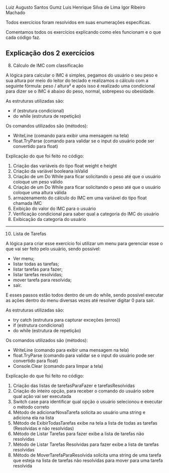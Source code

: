 Luiz Augusto Santos Gumz
Luis Henrique Silva de Lima
Igor Ribeiro Machado

Todos exercícios foram resolvidos em suas enumerações específicas.

Comentamos todos os exercícios explicando como eles funcionam e o que cada código faz.

Explicação dos 2 exercícios
---
8. Cálculo de IMC com classificação

A lógica para calcular o IMC é simples, pegamos do usuário o seu peso e sua altura por meio do leitor do teclado e realizamos o cálculo com a seguinte fórmula: peso / altura² e após isso é realizado uma condicional para dizer se o IMC é abaixo do peso, normal, sobrepeso ou obesidade.

As estruturas utilizadas são:
* if (estrutura condicional)
* do while (estrutura de repetição)

Os comandos utilizados são (métodos):
* WriteLine (comando para exibir uma mensagem na tela)
* float.TryParse (comando para validar se o input do usuário pode ser convertido para float)

Explicação do que foi feito no código:
1. Criação das variáveis do tipo float weight e height
2. Criação da variável booleana isValid
3. Criação de um Do While para ficar solicitando o peso até que o usuário coloque um peso válido
4. Criação de um Do While para ficar solicitando o peso até que o usuário coloque uma altura válida
5. armazenamento do cálculo do IMC em uma variável do tipo float chamada IMC
6. Exibição do valor do IMC para o usuário
7. Verificação condicional para saber qual a categoria do IMC do usuário
8. Exibicação da categoria do usuário

---
10. Lista de Tarefas

A lógica para criar esse exercício foi utilizar um menu para gerenciar esse o que vai ser feito pelo usuário, sendo possível:
* Ver menu;
* listar todas as tarefas;
* listar tarefas para fazer;
* listar tarefas resolvidas;
* mover tarefa para resolvida;
* sair.

E esses passos estão todos dentro de um do while, sendo possível executar as ações dentro do menu diversas vezes até resolver digitar 0 para sair.


As estruturas utilizadas são:
* try catch (estrutura para capturar exceções (erros))
* if (estrutura condicional)
* do while (estrutura de repetição)

Os comandos utilizados são (métodos):
* WriteLine (comando para exibir uma mensagem na tela)
* float.TryParse (comando para validar se o input do usuário pode ser convertido para float)
* Console.Clear (comando para limpar a tela)

Explicação do que foi feito no código:
1. Criação das listas de tarefasParaFazer e tarefasResolvidas
2. Criação do inteiro opção, para receber o comando do usuário sobre qual ação vai ser executada
3. Switch case para identificar qual opção o usuário selecionou e executar o método correto
4. Método de adicionarNovaTarefa solicita ao usuário uma string e adiciona ela na lista
5. Método de ExibirTodasTarefas exibe na tela a lista de todas as tarefas (Resolvidas e não resolvidas)
6. Método de Listar Tarefas para fazer exibe a lista de tarefas não resolvidas
7. Método de Listar Tarefas Resolvidas para fazer exibe a lista de tarefas resolvidas
8. Método de MoverTarefaParaResolvida solicita uma string de uma tarefa que esteja na lista de tarefas não resolvidas para mover para uma tarefa resolvida
